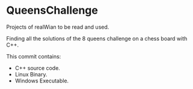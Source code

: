 # QueensChallenge
Projects of realWian to be read and used.

Finding all the solutions of the 8 queens challenge on a chess board with C++.

This commit contains:
- C++ source code.
- Linux Binary.
- Windows Executable.
